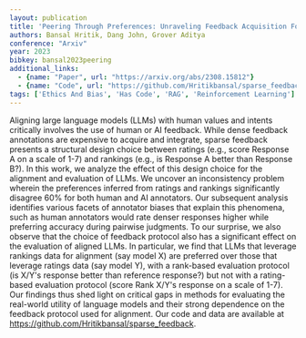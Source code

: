 ```yaml
---
layout: publication
title: 'Peering Through Preferences: Unraveling Feedback Acquisition For Aligning Large Language Models'
authors: Bansal Hritik, Dang John, Grover Aditya
conference: "Arxiv"
year: 2023
bibkey: bansal2023peering
additional_links:
  - {name: "Paper", url: "https://arxiv.org/abs/2308.15812"}
  - {name: "Code", url: "https://github.com/Hritikbansal/sparse_feedback"}
tags: ['Ethics And Bias', 'Has Code', 'RAG', 'Reinforcement Learning']
---
```

Aligning large language models (LLMs) with human values and intents
critically involves the use of human or AI feedback. While dense feedback
annotations are expensive to acquire and integrate, sparse feedback presents a
structural design choice between ratings (e.g., score Response A on a scale of
1-7) and rankings (e.g., is Response A better than Response B?). In this work,
we analyze the effect of this design choice for the alignment and evaluation of
LLMs. We uncover an inconsistency problem wherein the preferences inferred from
ratings and rankings significantly disagree 60% for both human and AI
annotators. Our subsequent analysis identifies various facets of annotator
biases that explain this phenomena, such as human annotators would rate denser
responses higher while preferring accuracy during pairwise judgments. To our
surprise, we also observe that the choice of feedback protocol also has a
significant effect on the evaluation of aligned LLMs. In particular, we find
that LLMs that leverage rankings data for alignment (say model X) are preferred
over those that leverage ratings data (say model Y), with a rank-based
evaluation protocol (is X/Y's response better than reference response?) but not
with a rating-based evaluation protocol (score Rank X/Y's response on a scale
of 1-7). Our findings thus shed light on critical gaps in methods for
evaluating the real-world utility of language models and their strong
dependence on the feedback protocol used for alignment. Our code and data are
available at https://github.com/Hritikbansal/sparse_feedback.
